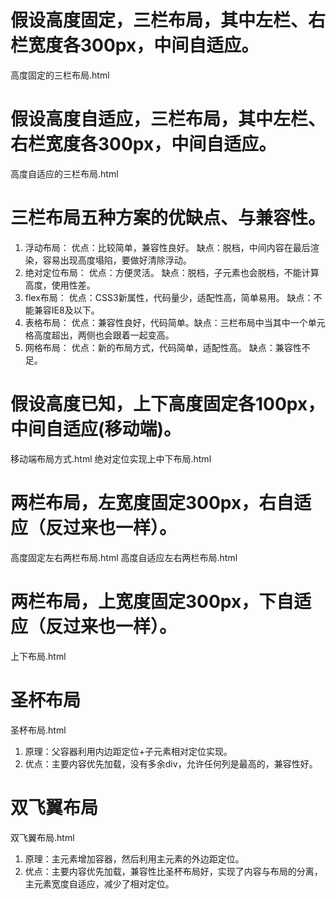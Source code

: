 # 假设高度固定，三栏布局，其中左栏、右栏宽度各300px，中间自适应。

高度固定的三栏布局.html

# 假设高度自适应，三栏布局，其中左栏、右栏宽度各300px，中间自适应。

高度自适应的三栏布局.html

# 三栏布局五种方案的优缺点、与兼容性。

1. 浮动布局： 优点：比较简单，兼容性良好。 缺点：脱档，中间内容在最后渲染，容易出现高度塌陷，要做好清除浮动。
2. 绝对定位布局： 优点：方便灵活。 缺点：脱档，子元素也会脱档，不能计算高度，使用性差。
3. flex布局： 优点：CSS3新属性，代码量少，适配性高，简单易用。 缺点：不能兼容IE8及以下。
4. 表格布局： 优点：兼容性良好，代码简单。缺点：三栏布局中当其中一个单元格高度超出，两侧也会跟着一起变高。
5. 网格布局： 优点：新的布局方式，代码简单，适配性高。 缺点：兼容性不足。

# 假设高度已知，上下高度固定各100px，中间自适应(移动端)。

移动端布局方式.html 绝对定位实现上中下布局.html

# 两栏布局，左宽度固定300px，右自适应（反过来也一样）。

高度固定左右两栏布局.html 高度自适应左右两栏布局.html

# 两栏布局，上宽度固定300px，下自适应（反过来也一样）。

上下布局.html

# 圣杯布局

圣杯布局.html
1. 原理：父容器利用内边距定位+子元素相对定位实现。
2. 优点：主要内容优先加载，没有多余div，允许任何列是最高的，兼容性好。

# 双飞翼布局

双飞翼布局.html

1. 原理：主元素增加容器，然后利用主元素的外边距定位。
2. 优点：主要内容优先加载，兼容性比圣杯布局好，实现了内容与布局的分离，主元素宽度自适应，减少了相对定位。
